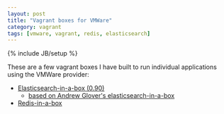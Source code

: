 ```yaml
---
layout: post
title: "Vagrant boxes for VMWare"
category: vagrant
tags: [vmware, vagrant, redis, elasticsearch]
---
```

{% include JB/setup %}

These are a few vagrant boxes I have built to run individual applications using the VMWare provider:
<!--more-->

  * [Elasticsearch-in-a-box (0.90)](https://www.dropbox.com/s/52rdy1a3xmew0a1/esinabox-vmware.box)
    * [based on Andrew Glover's elasticsearch-in-a-box](https://github.com/aglover/coffer)
  * [Redis-in-a-box](https://www.dropbox.com/s/38r4ygipagzwbjc/redis.box)
